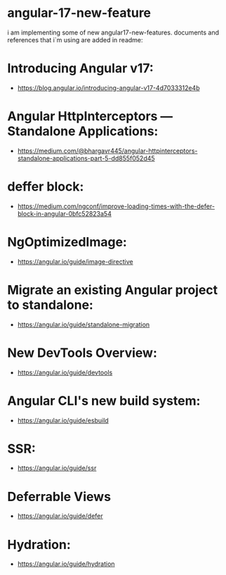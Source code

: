 # angular-17-new-feature

i am implementing some of new angular17-new-features.
documents and references that i`m using are added in readme:

# Introducing Angular v17: 
- https://blog.angular.io/introducing-angular-v17-4d7033312e4b

# Angular HttpInterceptors — Standalone Applications:
- https://medium.com/@bhargavr445/angular-httpinterceptors-standalone-applications-part-5-dd855f052d45

# deffer block:
- https://medium.com/ngconf/improve-loading-times-with-the-defer-block-in-angular-0bfc52823a54

# NgOptimizedImage:
- https://angular.io/guide/image-directive

# Migrate an existing Angular project to standalone:
- https://angular.io/guide/standalone-migration

# New DevTools Overview:
- https://angular.io/guide/devtools

# Angular CLI's new build system:
- https://angular.io/guide/esbuild

# SSR:
- https://angular.io/guide/ssr

# Deferrable Views
- https://angular.io/guide/defer

# Hydration: 
- https://angular.io/guide/hydration